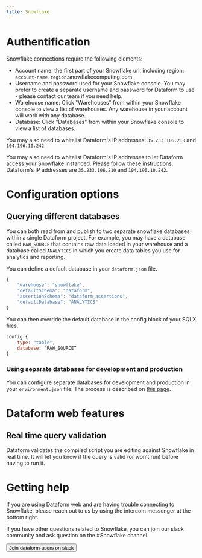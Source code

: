 ```yaml
---
title: Snowflake
---
```


# Authentification

Snowflake connections require the following elements:

- Account name: the first part of your Snowflake url, including region: `account-name.region`.snowflakecomputing.com
- Username and password used for your Snowflake console. You may prefer to create a separate username and password for Dataform to use - please contact our team if you need help.
- Warehouse name: Click "Warehouses" from within your Snowflake console to view a list of warehouses. Any warehouse in your account will work with any database.
- Database: Click "Databases" from within your Snowflake console to view a list of databases.

You may also need to whitelist Dataform's IP addresses: `35.233.106.210` and `104.196.10.242`

<div className="bp3-callout bp3-icon-info-sign bp3-intent-warning" markdown="1">
You may also need to whitelist Dataform's IP addresses to let Dataform access your Snowflake instanced. Please
  follow
  <a
    target="_blank"
    rel="noopener"
    href="https://docs.snowflake.com/en/user-guide/network-policies.html"
  >these instructions</a>. Dataform's IP addresses are <code>35.233.106.210</code> and <code>104.196.10.242</code>.
</div>

# Configuration options

## Querying different databases

You can both read from and publish to two separate snowflake databases within a single Dataform project. For example, you may have a database called `RAW_SOURCE` that contains raw data loaded in your warehouse and a database called `ANALYTICS` in which you create data tables you use for analytics and reporting.

You can define a default database in your `dataform.json` file.

```js
{
    "warehouse": "snowflake",
    "defaultSchema": "dataform",
    "assertionSchema": "dataform_assertions",
    "defaultDatabase": "ANALYTICS"
}

```

You can then override the default database in the config block of your SQLX files.

```js
config {
    type: "table",
    database: “RAW_SOURCE”
}

```

### Using separate databases for development and production

You can configure separate databases for development and production in your `environment.json` file. The process is described on [this page](https://docs.dataform.co/dataform-web/guides/environments#example-use-separate-databases-for-development-and-production-data).

# Dataform web features

## Real time query validation

Dataform validates the compiled script you are editing against Snowflake in real time. It will let you know if the query is valid (or won’t run) before having to run it.

# Getting help

If you are using Dataform web and are having trouble connecting to Snowflake, please reach out to us by using the intercom messenger at the bottom right.

If you have other questions related to Snowflake, you can join our slack community and ask question on the #Snowflake channel.

<a href="https://slack.dataform.co"><button>Join dataform-users on slack</button></a>
